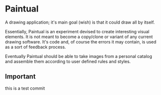# Paintual
A drawing application; it's main goal (wish) is that it could draw all by itself.

Essentially, Paintual is an experiment devised to create interesting visual elements. It is not meant to become a copy/clone or variant of any current drawing software. It's code and, of course the errors it may contain, is used as a sort of feedback process.

Eventually Paintual should be able to take images from a personal catalog and assemble them according to user defined rules and styles.

## Important
this is a test commit

